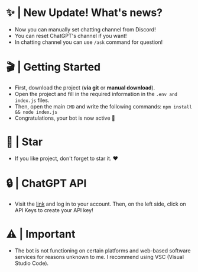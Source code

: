 # ✨ | New Update! What's news?
- Now you can manually set chatting channel from Discord!
- You can reset ChatGPT's channel if you want!
- In chatting channel you can use `/ask` command for question!

# 🎬 | Getting Started
- First, download the project (**via git** or **manual download**).
- Open the project and fill in the required information in the `.env and index.js` files.
- Then, open the main `CMD` and write the following commands: `npm install && node index.js`
- Congratulations, your bot is now active 🎉

# 🎩 | Star
- If you like project, don't forget to star it. ❤️

# 🔒 | ChatGPT API
- Visit the [link](https://platform.openai.com) and log in to your account. Then, on the left side, click on API Keys to create your API key!

# ⚠️ | Important
- The bot is not functioning on certain platforms and web-based software services for reasons unknown to me. I recommend using VSC (Visual Studio Code).
